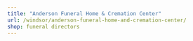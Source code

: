 ```yaml
---
title: "Anderson Funeral Home & Cremation Center"
url: /windsor/anderson-funeral-home-and-cremation-center/
shop: funeral directors
---
```

